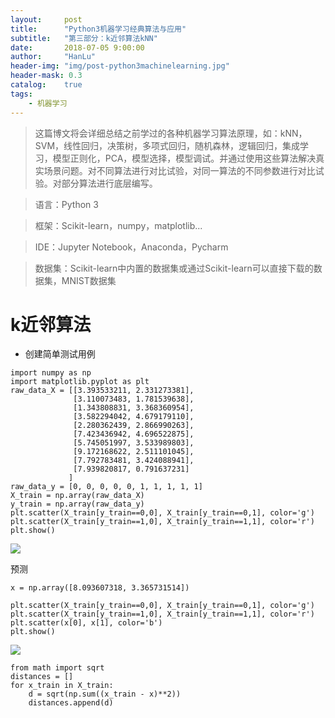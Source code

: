 ```yaml
---
layout:     post
title:      "Python3机器学习经典算法与应用"
subtitle:   "第三部分：k近邻算法kNN"
date:       2018-07-05 9:00:00
author:     "HanLu"
header-img: "img/post-python3machinelearning.jpg"
header-mask: 0.3
catalog:    true
tags:
    - 机器学习
---
```


> 这篇博文将会详细总结之前学过的各种机器学习算法原理，如：kNN，SVM，线性回归，决策树，多项式回归，随机森林，逻辑回归，集成学习，模型正则化，PCA，模型选择，模型调试。并通过使用这些算法解决真实场景问题。对不同算法进行对比试验，对同一算法的不同参数进行对比试验。对部分算法进行底层编写。

> 语言：Python 3

> 框架：Scikit-learn，numpy，matplotlib...

> IDE：Jupyter Notebook，Anaconda，Pycharm

> 数据集：Scikit-learn中内置的数据集或通过Scikit-learn可以直接下载的数据集，MNIST数据集

# k近邻算法

* 创建简单测试用例

```
import numpy as np
import matplotlib.pyplot as plt
raw_data_X = [[3.393533211, 2.331273381],
              [3.110073483, 1.781539638],
              [1.343808831, 3.368360954],
              [3.582294042, 4.679179110],
              [2.280362439, 2.866990263],
              [7.423436942, 4.696522875],
              [5.745051997, 3.533989803],
              [9.172168622, 2.511101045],
              [7.792783481, 3.424088941],
              [7.939820817, 0.791637231]
             ]
raw_data_y = [0, 0, 0, 0, 0, 1, 1, 1, 1, 1]
X_train = np.array(raw_data_X)
y_train = np.array(raw_data_y)
plt.scatter(X_train[y_train==0,0], X_train[y_train==0,1], color='g')
plt.scatter(X_train[y_train==1,0], X_train[y_train==1,1], color='r')
plt.show()
```
![](/img/in-post/post-python3machinelearning-3/post-python3machinelearning-3.1.jpg)

预测

```
x = np.array([8.093607318, 3.365731514])

plt.scatter(X_train[y_train==0,0], X_train[y_train==0,1], color='g')
plt.scatter(X_train[y_train==1,0], X_train[y_train==1,1], color='r')
plt.scatter(x[0], x[1], color='b')
plt.show()
```

![](/img/in-post/post-python3machinelearning-3/post-python3machinelearning-3.2.jpg)

```
from math import sqrt
distances = []
for x_train in X_train:
    d = sqrt(np.sum((x_train - x)**2))
    distances.append(d)
    
    

```
